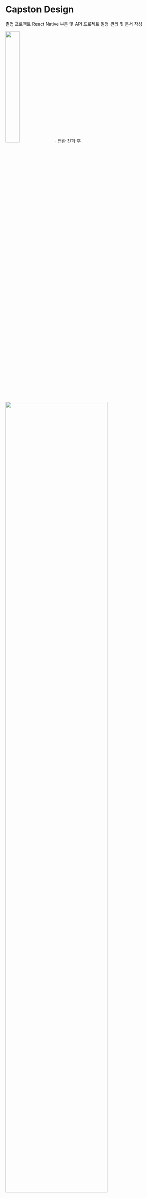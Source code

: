 # Capston Design

졸업 프로젝트 
React Native 부분 및 API 
프로젝트 일정 관리 및 문서 작성

<img width="30%" src="https://user-images.githubusercontent.com/72387948/226912522-50728df4-d3ce-4445-a0a9-bc87de857697.png"/>
- 변환 전과 후 
<img width="80%" src="https://user-images.githubusercontent.com/72387948/226912643-444caf4e-c639-420c-8469-23704d01f918.png"/>


# 개요

open cv를 통해 도형과 글자를 인식하고 파워포인트의 도형객채와 글자객체로 변환하여 파워포인트 작성에 도움을 주려고 한다.

- 개요도
<img width="70%" src="https://user-images.githubusercontent.com/72387948/226912268-2618708a-fdc8-44b2-9835-2c8751330d64.png"/>
<img width="70%" src="https://user-images.githubusercontent.com/72387948/226912322-a8b0fef7-c6ec-4654-91c3-a43c5e6fd6b8.png"/>
<img width="70%" src="https://user-images.githubusercontent.com/72387948/226912428-381a7b4f-9393-41c0-8bd7-d0f9704ac29b.png"/>

# 사용방법
all branch -> apk 파일 설치 (앱 수행만 가능)

all branch -> 변환 코드 및 시연 테스트자료 -> project.py에서 photo변수에 이미지 넣어 수행해 보아야 함 
